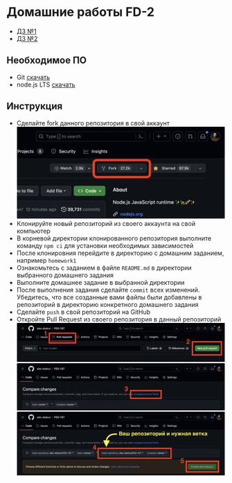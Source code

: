 Домашние работы FD-2
====================

- [ДЗ №1](./homework-1)
- [ДЗ №2](./homework-2)

## Необходимое ПО

- Git [скачать](https://git-scm.com/downloads)
- node.js LTS [скачать](https://nodejs.org/ru)

## Инструкция

- Сделайте fork данного репозитория в свой аккаунт
  ![](./images/fork.png)
- Клонируйте новый репозиторий из своего аккаунта на свой компьютер
- В корневой директории клонированного репозитория выполните команду `npm ci` для установки необходимых зависимостей
- После клонировния перейдите в директорию с домашним заданием, например `homework1`
- Ознакомьтесь с заданием в файле `README.md` в директории выбранного домашнего задания
- Выполните домашнее задание в выбранной директории
- После выполнения задания сделайте `commit` всех изменений. Убедитесь, что все созданные вами файлы были добавлены в репозиторий в директорию конкретного домашнего задания
- Сделайте `push` в свой репозиторий на GitHub
- Откройте Pull Request из своего репозитория в данный репозиторий
  ![](./images/pr.png)
  ![](./images/forks.png)
  ![](./images/branch.png)
